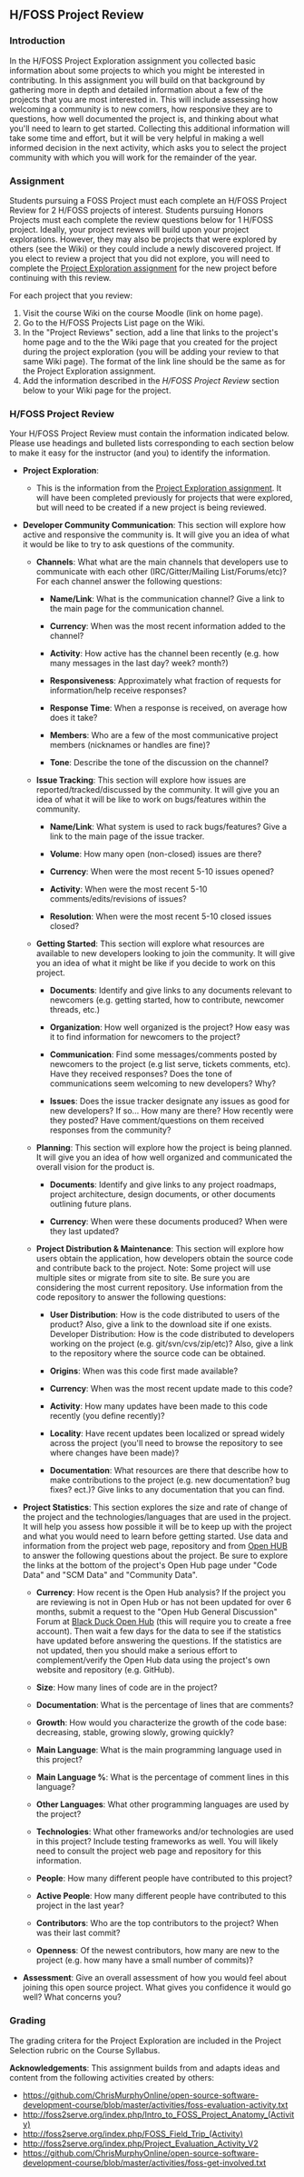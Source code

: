 ## H/FOSS Project Review

### Introduction

In the H/FOSS Project Exploration assignment you collected basic information about some projects to which you might be interested in contributing. In this assignment you will build on that background by gathering more in depth and detailed information about a few of the projects that you are most interested in. This will include assessing how welcoming a community is to new comers, how responsive they are to questions, how well documented the project is, and thinking about what you'll need to learn to get started. Collecting this additional information will take some time and effort, but it will be very helpful in making a well informed decision in the next activity, which asks you to select the project community with which you will work for the remainder of the year.

### Assignment

Students pursuing a FOSS Project must each complete an H/FOSS Project Review for 2 H/FOSS projects of interest. Students pursuing Honors Projects must each complete the review questions below for 1 H/FOSS project. Ideally, your project reviews will build upon your project explorations. However, they may also be projects that were explored by others (see the Wiki) or they could include a newly discovered project. If you elect to review a project that you did not explore, you will need to complete the [Project Exploration assignment](02-ProjExplore.md) for the new project before continuing with this review.

For each project that you review:

1. Visit the course Wiki on the course Moodle (link on home page).
1. Go to the H/FOSS Projects List page on the Wiki.
1. In the "Project Reviews" section, add a line that links to the project's home page and to the the Wiki page that you created for the project during the project exploration (you will be adding your review to that same Wiki page). The format of the link line should be the same as for the Project Exploration assignment.
1. Add the information described in the *H/FOSS Project Review* section below to your Wiki page for the project.

### H/FOSS Project Review

Your H/FOSS Project Review must contain the information indicated below. Please use headings and bulleted lists corresponding to each section below to make it easy for the instructor (and you) to identify the information.

* **Project Exploration**:

  - This is the information from the [Project Exploration
    assignment](02-ProjExplore.md). It will have been completed
    previously for projects that were explored, but will need to be
    created if a new project is being reviewed.

* **Developer Community Communication**: This section will explore how
  active and responsive the community is. It will give you an idea of
  what it would be like to try to ask questions of the community.

  - **Channels**: What what are the main channels that developers use
    to communicate with each other (IRC/Gitter/Mailing
    List/Forums/etc)? For each channel answer the following questions:

     * **Name/Link**: What is the communication channel? Give a link to
       the main page for the communication channel.

     * **Currency**: When was the most recent information added to the
       channel?

     * **Activity**: How active has the channel been recently
       (e.g. how many messages in the last day? week? month?)

     * **Responsiveness**: Approximately what fraction of requests for
       information/help receive responses?

     * **Response Time**: When a response is received, on average how
       does it take?

     * **Members**: Who are a few of the most communicative project
       members (nicknames or handles are fine)?

     * **Tone**: Describe the tone of the discussion on the channel?

  - **Issue Tracking**: This section will explore how issues are
    reported/tracked/discussed by the community. It will give you an
    idea of what it will be like to work on bugs/features within the
    community.

     * **Name/Link**: What system is used to rack bugs/features? Give
       a link to the main page of the issue tracker.

     * **Volume**: How many open (non-closed) issues are there?

     * **Currency**: When were the most recent 5-10 issues opened?

     * **Activity**: When were the most recent 5-10
       comments/edits/revisions of issues?

     * **Resolution**: When were the most recent 5-10 closed issues
       closed?

  - **Getting Started**: This section will explore what resources are
    available to new developers looking to join the community. It will
    give you an idea of what it might be like if you decide to work on
    this project.

     * **Documents**: Identify and give links to any documents
       relevant to newcomers (e.g. getting started, how to contribute,
       newcomer threads, etc.)

     * **Organization**: How well organized is the project? How easy
       was it to find information for newcomers to the project?

     * **Communication**: Find some messages/comments posted by
       newcomers to the project (e.g list serve, tickets comments,
       etc). Have they received responses? Does the tone of
       communications seem welcoming to new developers? Why?

     * **Issues**: Does the issue tracker designate any issues as good
       for new developers? If so... How many are there? How recently
       were they posted? Have comment/questions on them received
       responses from the community?

  - **Planning**: This section will explore how the project is being
    planned. It will give you an idea of how well organized and
    communicated the overall vision for the product is.

     * **Documents**: Identify and give links to any project roadmaps,
       project architecture, design documents, or other documents
       outlining future plans.

     * **Currency**: When were these documents produced? When were
       they last updated?

  - **Project Distribution & Maintenance**: This section will explore how users obtain the application, how developers obtain the source code and contribute back to the project. Note: Some project will use multiple sites or migrate from site to site. Be sure you are considering the most current repository. Use information from the code repository to answer the following questions:

     * **User Distribution**: How is the code distributed to users of
       the product? Also, give a link to the download site if one
       exists.  Developer Distribution: How is the code distributed to
       developers working on the project (e.g. git/svn/cvs/zip/etc)?
       Also, give a link to the repository where the source code can
       be obtained.

     * **Origins**: When was this code first made available?

     * **Currency**: When was the most recent update made to this
       code?

     * **Activity**: How many updates have been made to this code
       recently (you define recently)?

     * **Locality**: Have recent updates been localized or spread
       widely across the project (you'll need to browse the repository
       to see where changes have been made)?

     * **Documentation**: What resources are there that describe how
       to make contributions to the project (e.g. new documentation?
       bug fixes? ect.)? Give links to any documentation that you can
       find.

 - **Project Statistics**: This section explores the size and rate of
   change of the project and the technologies/languages that are used
   in the project. It will help you assess how possible it will be to
   keep up with the project and what you would need to learn before
   getting started. Use data and information from the project web
   page, repository and from [Open HUB](https://www.openhub.net/explore/projects) to
   answer the following questions about the project. Be sure to
   explore the links at the bottom of the project's Open Hub page
   under "Code Data" and "SCM Data" and "Community Data".

     * **Currency**: How recent is the Open Hub analysis? If the
       project you are reviewing is not in Open Hub or has not been
       updated for over 6 months, submit a request to the "Open Hub General Discussion" Forum at [Black Duck Open
       Hub](https://community.synopsys.com/s/black-duck-open-hub)
       (this will require you to create a free account). Then wait a
       few days for the data to see if the statistics have updated
       before answering the questions. If the statistics are not
       updated, then you should make a serious effort to
       complement/verify the Open Hub data using the project's own
       website and repository (e.g. GitHub).

     * **Size**: How many lines of code are in the project?

     * **Documentation**: What is the percentage of lines that are
       comments?

     * **Growth**: How would you characterize the growth of the code
       base: decreasing, stable, growing slowly, growing quickly?

     * **Main Language**: What is the main programming language used
       in this project?

     * **Main Language %**: What is the percentage of comment lines in
       this language?

     * **Other Languages**: What other programming languages are used
       by the project?

     * **Technologies**: What other frameworks and/or technologies are
       used in this project? Include testing frameworks as well. You
       will likely need to consult the project web page and repository
       for this information.

     * **People**: How many different people have contributed to this
       project?

     * **Active People**: How many different people have contributed
       to this project in the last year?

     * **Contributors**: Who are the top contributors to the project?
       When was their last commit?

     * **Openness**: Of the newest contributors, how many are new to
       the project (e.g. how many have a small number of commits)?

 - **Assessment**: Give an overall assessment of how you would feel
   about joining this open source project. What gives you confidence
   it would go well? What concerns you?

### Grading


The grading critera for the Project Exploration are included in the Project Selection rubric on the Course Syllabus.

**Acknowledgements**: This assignment builds from and adapts ideas and content from the following activities created by others:

* https://github.com/ChrisMurphyOnline/open-source-software-development-course/blob/master/activities/foss-evaluation-activity.txt
* http://foss2serve.org/index.php/Intro_to_FOSS_Project_Anatomy_(Activity)
* http://foss2serve.org/index.php/FOSS_Field_Trip_(Activity)
* http://foss2serve.org/index.php/Project_Evaluation_Activity_V2
* https://github.com/ChrisMurphyOnline/open-source-software-development-course/blob/master/activities/foss-get-involved.txt
